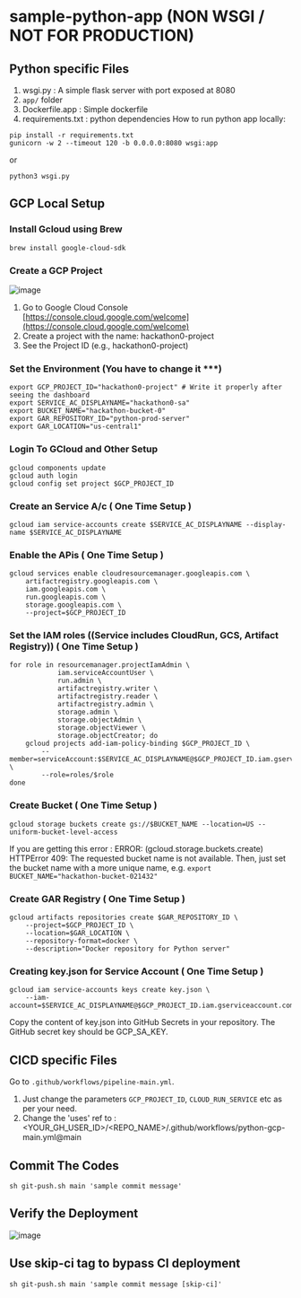 # sample-python-app (NON WSGI / NOT FOR PRODUCTION)

## Python specific Files
1. wsgi.py : A simple flask server with port exposed at 8080
2. `app/` folder
2. Dockerfile.app : Simple dockerfile
3. requirements.txt : python dependencies
How to run python app locally:
```
pip install -r requirements.txt
gunicorn -w 2 --timeout 120 -b 0.0.0.0:8080 wsgi:app
```
or
```
python3 wsgi.py
```


## GCP Local Setup
### Install Gcloud using Brew
```
brew install google-cloud-sdk
```

###  Create a GCP Project
![image](https://drive.google.com/uc?export=view&id=1dqDnbe3Yg0MsVRlsMAdWzTkNkMGbOtJq)
1. Go to Google Cloud Console [https://console.cloud.google.com/welcome](https://console.cloud.google.com/welcome)
2. Create a project with the name: hackathon0-project
3. See the Project ID (e.g., hackathon0-project)

### Set the Environment (You have to change it ***)
```
export GCP_PROJECT_ID="hackathon0-project" # Write it properly after seeing the dashboard
export SERVICE_AC_DISPLAYNAME="hackathon0-sa"
export BUCKET_NAME="hackathon-bucket-0"
export GAR_REPOSITORY_ID="python-prod-server"
export GAR_LOCATION="us-central1"
```

### Login To GCloud and Other Setup 
```
gcloud components update
gcloud auth login
gcloud config set project $GCP_PROJECT_ID
```

### Create an Service A/c ( One Time Setup )
```
gcloud iam service-accounts create $SERVICE_AC_DISPLAYNAME --display-name $SERVICE_AC_DISPLAYNAME
```

### Enable the APis ( One Time Setup )
```
gcloud services enable cloudresourcemanager.googleapis.com \
    artifactregistry.googleapis.com \
    iam.googleapis.com \
    run.googleapis.com \
    storage.googleapis.com \
    --project=$GCP_PROJECT_ID
```

### Set the IAM roles ((Service includes CloudRun, GCS, Artifact Registry)) ( One Time Setup )
```
for role in resourcemanager.projectIamAdmin \
            iam.serviceAccountUser \
            run.admin \
            artifactregistry.writer \
            artifactregistry.reader \
            artifactregistry.admin \
            storage.admin \
            storage.objectAdmin \
            storage.objectViewer \
            storage.objectCreator; do
    gcloud projects add-iam-policy-binding $GCP_PROJECT_ID \
        --member=serviceAccount:$SERVICE_AC_DISPLAYNAME@$GCP_PROJECT_ID.iam.gserviceaccount.com \
        --role=roles/$role
done
```


### Create Bucket ( One Time Setup )
```
gcloud storage buckets create gs://$BUCKET_NAME --location=US --uniform-bucket-level-access
```
If you are getting this error : ERROR: (gcloud.storage.buckets.create) HTTPError 409: The requested bucket name is not available. Then, just set the bucket name with a more unique name, e.g. `export BUCKET_NAME="hackathon-bucket-021432"`

### Create GAR Registry ( One Time Setup )
```
gcloud artifacts repositories create $GAR_REPOSITORY_ID \
    --project=$GCP_PROJECT_ID \
    --location=$GAR_LOCATION \
    --repository-format=docker \
    --description="Docker repository for Python server"
```

### Creating key.json for Service Account ( One Time Setup )
```
gcloud iam service-accounts keys create key.json \
    --iam-account=$SERVICE_AC_DISPLAYNAME@$GCP_PROJECT_ID.iam.gserviceaccount.com
```
Copy the content of key.json into GitHub Secrets in your repository. The GitHub secret key should be GCP_SA_KEY.



## CICD specific Files
 Go to `.github/workflows/pipeline-main.yml`. 
 1. Just change the parameters `GCP_PROJECT_ID`, `CLOUD_RUN_SERVICE` etc as per your need.
 2. Change the 'uses' ref to : <YOUR_GH_USER_ID>/<REPO_NAME>/.github/workflows/python-gcp-main.yml@main


## Commit The Codes
```
sh git-push.sh main 'sample commit message'
```

## Verify the Deployment
![image](https://drive.google.com/uc?export=view&id=1QOn7-2jjjVJUICJkiz36WzTOn91gkU2L)


## Use skip-ci tag to bypass CI deployment
```
sh git-push.sh main 'sample commit message [skip-ci]'
```
 